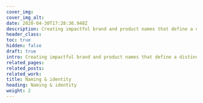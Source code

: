 ```yaml
---
cover_img: 
cover_img_alt:
date: 2020-04-30T17:28:36.948Z
description: Creating impactful brand and product names that define a distinct identity based on core beliefs.
header_class: 
toc: true
hidden: false
draft: true
intro: Creating impactful brand and product names that define a distinct identity based on core beliefs.
related_pages:
related_posts:
related_work:
title: Naming & identity
heading: Naming & identity
weight: 2
---
```

